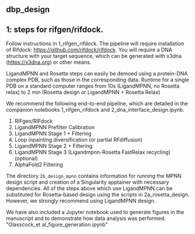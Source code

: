 ## dbp_design

## 1: steps for rifgen/rifdock. 
Follow instructions in 1_rifgen_rifdock. The pipeline will require installation of Rifdock: https://github.com/rifdock/rifdock. You will require a DNA structure with your target sequence, which can be generated with x3dna (https://x3dna.org) or other means. 

LigandMPNN and Rosetta steps can easily be demoed using a protein-DNA complex PDB, such as those in the corresponding data. 
Runtime for a single PDB on a standard computer ranges from 10s (LigandMPNN, no Rosetta relax) to 2 min (Rosetta design or LigandMPNN + Rosetta Relax)

We recommend the following end-to-end pipeline, which are detailed in the companion notebooks 1_rifgen_rifdock and 2_dna_interface_design.ipynb. 
1. RIFgen/RIFdock
2. LigandMPNN Prefilter Calibration
3. LigandMPNN Stage 1 + Filtering
4. Loop inpainting diversification (or partial RFdiffusion)
5. LigandMPNN Stage 2 + Filtering
6. LigandMPNN Stage 3 (Ligandmpnn-Rosetta FastRelax recycling) (optional)
7. AlphaFold2 Filtering

The directory `2b_design_mpnn` contains information for running the MPNN design script and creation of a Singularity apptainer with necessary dependencies. All of the steps above which use LigandMPNN can be substituted for Rosetta-based design using the scripts in 2a_rosetta_design. However, we strongly recommend using LigandMPNN design. 

We have also included a Jupyter notebook used to generate figures in the manuscript and to demonstrate how data analysis was performed. "Glasscock_et al_figure_generation.ipynb"
